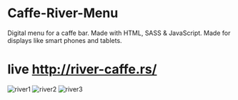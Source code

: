 # Caffe-River-Menu
Digital menu for a caffe bar. Made with HTML, SASS & JavaScript. Made for displays like smart phones and tablets.
# live http://river-caffe.rs/


![river1](https://user-images.githubusercontent.com/95870159/204084049-0b43d4b6-dbba-41a5-b142-c3ea36bd400e.png)
![river2](https://user-images.githubusercontent.com/95870159/204084051-7f3d5229-fe61-4d18-8ad7-e196127d8ef4.png)
![river3](https://user-images.githubusercontent.com/95870159/204084053-e75e1aae-3667-4e2a-a6f3-833ae9f8dcb2.png)
